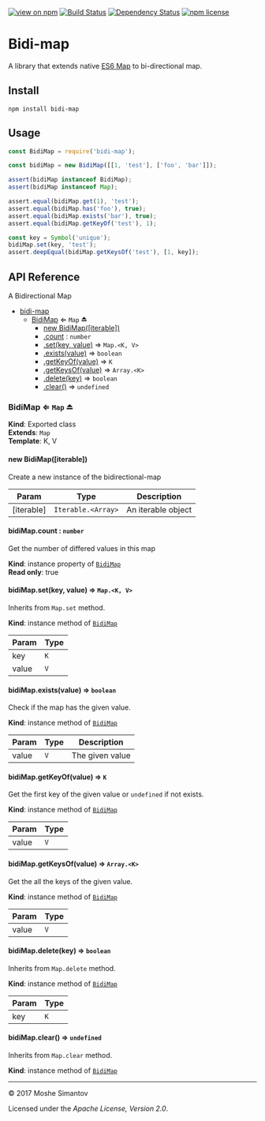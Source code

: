 [![view on npm](http://img.shields.io/npm/v/bidi-map.svg)](https://www.npmjs.org/package/bidi-map)
[![Build Status](https://travis-ci.org/moshest/bidi-map.svg?branch=master)](https://travis-ci.org/moshest/bidi-map)
[![Dependency Status](https://david-dm.org/moshest/bidi-map.svg)](https://david-dm.org/moshest/bidi-map)
[![npm license](https://img.shields.io/npm/l/bidi-map.svg)](LICENSE)

# Bidi-map
A library that extends native
[ES6 Map](https://developer.mozilla.org/en/docs/Web/JavaScript/Reference/Global_Objects/Map)
to bi-directional map.

## Install
```
npm install bidi-map
```

## Usage
```js
const BidiMap = require('bidi-map');

const bidiMap = new BidiMap([[1, 'test'], ['foo', 'bar']]);

assert(bidiMap instanceof BidiMap);
assert(bidiMap instanceof Map);

assert.equal(bidiMap.get(1), 'test');
assert.equal(bidiMap.has('foo'), true);
assert.equal(bidiMap.exists('bar'), true);
assert.equal(bidiMap.getKeyOf('test'), 1);

const key = Symbol('unique');
bidiMap.set(key, 'test');
assert.deepEqual(bidiMap.getKeysOf('test'), [1, key]);
```

## API Reference
  A Bidirectional Map


* [bidi-map](#module_bidi-map)
    * [BidiMap](#exp_module_bidi-map--BidiMap) ⇐ <code>Map</code> ⏏
        * [new BidiMap([iterable])](#new_module_bidi-map--BidiMap_new)
        * [.count](#module_bidi-map--BidiMap+count) : <code>number</code>
        * [.set(key, value)](#module_bidi-map--BidiMap+set) ⇒ <code>Map.&lt;K, V&gt;</code>
        * [.exists(value)](#module_bidi-map--BidiMap+exists) ⇒ <code>boolean</code>
        * [.getKeyOf(value)](#module_bidi-map--BidiMap+getKeyOf) ⇒ <code>K</code>
        * [.getKeysOf(value)](#module_bidi-map--BidiMap+getKeysOf) ⇒ <code>Array.&lt;K&gt;</code>
        * [.delete(key)](#module_bidi-map--BidiMap+delete) ⇒ <code>boolean</code>
        * [.clear()](#module_bidi-map--BidiMap+clear) ⇒ <code>undefined</code>

<a name="exp_module_bidi-map--BidiMap"></a>

### BidiMap ⇐ <code>Map</code> ⏏
**Kind**: Exported class  
**Extends**: <code>Map</code>  
**Template**: K, V  
<a name="new_module_bidi-map--BidiMap_new"></a>

#### new BidiMap([iterable])
Create a new instance of the bidirectional-map


| Param | Type | Description |
| --- | --- | --- |
| [iterable] | <code>Iterable.&lt;Array&gt;</code> | An iterable object |

<a name="module_bidi-map--BidiMap+count"></a>

#### bidiMap.count : <code>number</code>
Get the number of differed values in this map

**Kind**: instance property of [<code>BidiMap</code>](#exp_module_bidi-map--BidiMap)  
**Read only**: true  
<a name="module_bidi-map--BidiMap+set"></a>

#### bidiMap.set(key, value) ⇒ <code>Map.&lt;K, V&gt;</code>
Inherits from `Map.set` method.

**Kind**: instance method of [<code>BidiMap</code>](#exp_module_bidi-map--BidiMap)  

| Param | Type |
| --- | --- |
| key | <code>K</code> | 
| value | <code>V</code> | 

<a name="module_bidi-map--BidiMap+exists"></a>

#### bidiMap.exists(value) ⇒ <code>boolean</code>
Check if the map has the given value.

**Kind**: instance method of [<code>BidiMap</code>](#exp_module_bidi-map--BidiMap)  

| Param | Type | Description |
| --- | --- | --- |
| value | <code>V</code> | The given value |

<a name="module_bidi-map--BidiMap+getKeyOf"></a>

#### bidiMap.getKeyOf(value) ⇒ <code>K</code>
Get the first key of the given value or `undefined` if not exists.

**Kind**: instance method of [<code>BidiMap</code>](#exp_module_bidi-map--BidiMap)  

| Param | Type |
| --- | --- |
| value | <code>V</code> | 

<a name="module_bidi-map--BidiMap+getKeysOf"></a>

#### bidiMap.getKeysOf(value) ⇒ <code>Array.&lt;K&gt;</code>
Get the all the keys of the given value.

**Kind**: instance method of [<code>BidiMap</code>](#exp_module_bidi-map--BidiMap)  

| Param | Type |
| --- | --- |
| value | <code>V</code> | 

<a name="module_bidi-map--BidiMap+delete"></a>

#### bidiMap.delete(key) ⇒ <code>boolean</code>
Inherits from `Map.delete` method.

**Kind**: instance method of [<code>BidiMap</code>](#exp_module_bidi-map--BidiMap)  

| Param | Type |
| --- | --- |
| key | <code>K</code> | 

<a name="module_bidi-map--BidiMap+clear"></a>

#### bidiMap.clear() ⇒ <code>undefined</code>
Inherits from `Map.clear` method.

**Kind**: instance method of [<code>BidiMap</code>](#exp_module_bidi-map--BidiMap)  

* * *

&copy; 2017 Moshe Simantov

Licensed under the _Apache License, Version 2.0_.
